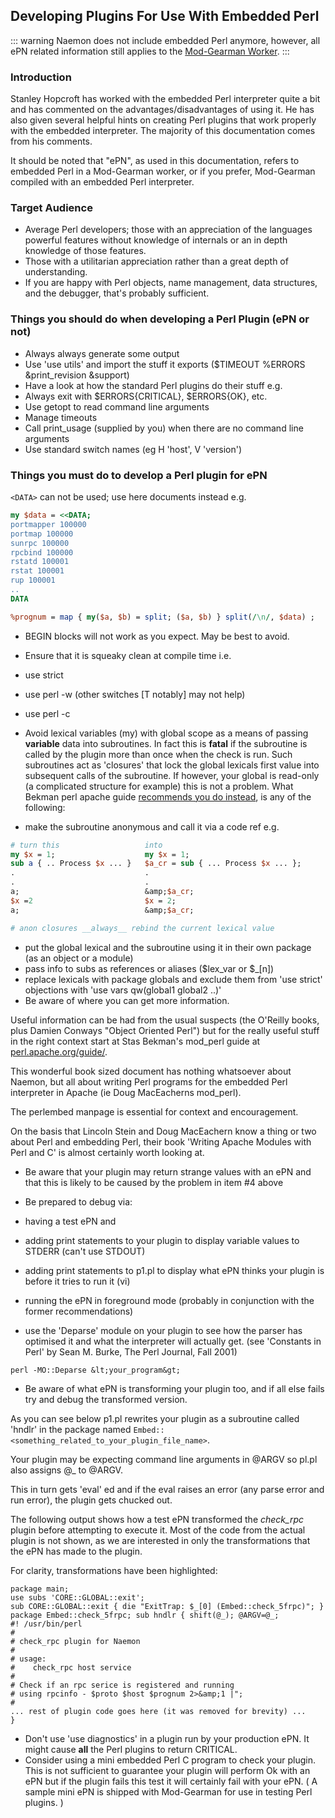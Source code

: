 ## Developing Plugins For Use With Embedded Perl

::: warning
Naemon does not include embedded Perl anymore, however, all ePN related information
still applies to the [Mod-Gearman Worker](./addons#mod-gearman).
:::

### Introduction

Stanley Hopcroft has worked with the embedded Perl interpreter quite a bit and has commented on the advantages/disadvantages
of using it. He has also given several helpful hints on creating Perl plugins that work properly with the embedded
interpreter. The majority of this documentation comes from his comments.

It should be noted that "ePN", as used in this documentation, refers to embedded Perl in a Mod-Gearman worker,
or if you prefer, Mod-Gearman compiled with an embedded Perl interpreter.

### Target Audience

* Average Perl developers; those with an appreciation of the languages powerful features
  without knowledge of internals or an in depth knowledge of those features.
* Those with a utilitarian appreciation rather than a great depth of understanding.
* If you are happy with Perl objects, name management, data structures, and the debugger,
  that's probably sufficient.

### Things you should do when developing a Perl Plugin (ePN or not)

* Always always generate some output
* Use 'use utils' and import the stuff it exports ($TIMEOUT %ERRORS &print_revision &support)
* Have a look at how the standard Perl plugins do their stuff e.g.
* Always exit with $ERRORS{CRITICAL}, $ERRORS{OK}, etc.
* Use getopt to read command line arguments
* Manage timeouts
* Call print_usage (supplied by you) when there are no command line arguments
* Use standard switch names (eg H 'host', V 'version')

### Things you must do to develop a Perl plugin for ePN

`<DATA>` can not be used; use here documents instead e.g.

```perl
my $data = <<DATA;
portmapper 100000
portmap 100000
sunrpc 100000
rpcbind 100000
rstatd 100001
rstat 100001
rup 100001
..
DATA

%prognum = map { my($a, $b) = split; ($a, $b) } split(/\n/, $data) ;
```

* BEGIN blocks will not work as you expect. May be best to avoid.
* Ensure that it is squeaky clean at compile time i.e.
* use strict
* use perl -w (other switches [T notably] may not help)
* use perl -c
* Avoid lexical variables (my) with global scope as a means of passing __variable__ data into subroutines.
  In fact this is __fatal__ if the subroutine is called by the plugin more than once when the check is run.
  Such subroutines act as 'closures' that lock the global lexicals first value into subsequent calls
  of the subroutine. If however, your global is read-only (a complicated structure for example) this
  is not a problem. What Bekman perl apache guide [recommends you do instead](http://perl.apache.org/docs/1.0/guide/),
  is any of the following:

* make the subroutine anonymous and call it via a code ref e.g.

```perl
# turn this                   into
my $x = 1;                    my $x = 1;
sub a { .. Process $x ... }   $a_cr = sub { ... Process $x ... };
.                             .
.                             .
a;                            &amp;$a_cr;
$x =2                         $x = 2;
a;                            &amp;$a_cr;

# anon closures __always__ rebind the current lexical value
```

* put the global lexical and the subroutine using it in their own package (as an object or a module)
* pass info to subs as references or aliases (\$lex_var or $_[n])
* replace lexicals with package globals and exclude them from 'use strict' objections with 'use vars qw(global1 global2 ..)'
* Be aware of where you can get more information.

Useful information can be had from the usual suspects (the O'Reilly books, plus Damien Conways "Object Oriented Perl") but for the really useful stuff in the right context start at Stas Bekman's mod_perl guide at [perl.apache.org/guide/](http://perl.apache.org/guide/).

This wonderful book sized document has nothing whatsoever about Naemon,
but all about writing Perl programs for the embedded Perl interpreter in Apache (ie Doug MacEacherns mod_perl).

The perlembed manpage is essential for context and encouragement.

On the basis that Lincoln Stein and Doug MacEachern know a thing or two about Perl and embedding Perl, their book 'Writing Apache Modules with Perl and C' is almost certainly worth looking at.

* Be aware that your plugin may return strange values with an ePN and that this is likely to be caused by the problem in item #4 above
* Be prepared to debug via:

* having a test ePN and
* adding print statements to your plugin to display variable values to STDERR (can't use STDOUT)
* adding print statements to p1.pl to display what ePN thinks your plugin is before it tries to run it (vi)
* running the ePN in foreground mode (probably in conjunction with the former recommendations)
* use the 'Deparse' module on your plugin to see how the parser has optimised it and what the interpreter will actually get. (see 'Constants in Perl' by Sean M. Burke, The Perl Journal, Fall 2001)

```shell
perl -MO::Deparse &lt;your_program&gt;
```

* Be aware of what ePN is transforming your plugin too, and if all else fails try and debug the transformed version.

As you can see below p1.pl rewrites your plugin as a subroutine called 'hndlr' in the package named `Embed::<something_related_to_your_plugin_file_name>`.

Your plugin may be expecting command line arguments in @ARGV so pl.pl also assigns @_ to @ARGV.

This in turn gets 'eval' ed and if the eval raises an error (any parse error and run error), the plugin gets chucked out.

The following output shows how a test ePN transformed the *check_rpc* plugin before
attempting to execute it. Most of the code from the actual plugin is not shown,
as we are interested in only the transformations that the ePN has made to the plugin.

For clarity, transformations have been highlighted:

```perl:line-numbers{1-4,16}
package main;
use subs 'CORE::GLOBAL::exit';
sub CORE::GLOBAL::exit { die "ExitTrap: $_[0] (Embed::check_5frpc)"; }
package Embed::check_5frpc; sub hndlr { shift(@_); @ARGV=@_;
#! /usr/bin/perl
#
# check_rpc plugin for Naemon
#
# usage:
#    check_rpc host service
#
# Check if an rpc serice is registered and running
# using rpcinfo - $proto $host $prognum 2>&amp;1 |";
#
... rest of plugin code goes here (it was removed for brevity) ...
}
```

* Don't use 'use diagnostics' in a plugin run by your production ePN.
  It might cause __all__ the Perl plugins to return CRITICAL.
* Consider using a mini embedded Perl C program to check your plugin. This is not
  sufficient to guarantee your plugin will perform Ok with an ePN but if the plugin fails
  this test it will certainly fail with your ePN.
  ( A sample mini ePN is shipped with Mod-Gearman for use in testing Perl plugins. )
